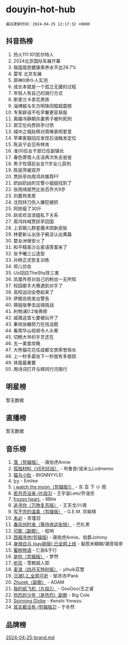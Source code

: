 # douyin-hot-hub

`最后更新时间：2024-04-25 12:17:32 +0800`

## 抖音热榜

1. 热火111:101凯尔特人
1. 2024北京国际车展开幕
1. 我国居民健康素养水平达29.7%
1. 雷军 北京车展
1. 原神0命仆人实测
1. 成长本就是一个孤立无援的过程
1. 年轻人有自己的骑行方式
1. 斯里兰卡卖花男孩
1. 淄博舰与东方明珠同框超震撼
1. 专家辟谣不吃早餐更容易瘦
1. 离婚冷静期杀妻男子被判死刑
1. 郭艾伦向贾跃亭讨债
1. 城中之城赵辉对周琳表明爱意
1. 苹果客服回应发现石油触发定位
1. 陈吉宁会见布林肯
1. 准00后女干部已任副镇长
1. 春色寄情人庄洁再次失去爸爸
1. 男子性侵前女友11岁女儿获刑
1. 陈丽萍被双开
1. 贾跃亭向周鸿祎推荐FF
1. 奶凶奶凶的交警小姐姐找到了
1. 张雨绮居然比张百乔大9岁
1. 刘嘉玲卖房
1. 沈阳持刀伤人嫌犯被抓
1. 阿娇瘦了30斤
1. 赵奕欢谈浪姐私下关系
1. 周鸿祎喊贾跃亭回国
1. 上官婉儿群星魔术团新皮肤
1. 林更新认出张子枫没认出黄磊
1. 婺女洲保安火了
1. 和平精英沙丘密语答案来了
1. 张予曦三公造型
1. 孙杨正式恢复训练
1. 郑儿仿妆
1. Uzi回应TheShy除三害
1. 凤凰传奇对自己的粉丝一无所知
1. 校园歌手大赛遇到对手了
1. 高校运动会卷起来了
1. 伊朗总统发出警告
1. 萌娃版拳击运镜挑战
1. 利物浦0:2埃弗顿
1. 戚薇这首七要被玩坏了
1. 秦岚张翰努力在找话题
1. 看爬华山视频令人头晕
1. 切糕大爷的手艺还在
1. 五一美食攻略
1. 大熊猫花花任成都文旅荣誉局长
1. 上一秒多嚣张下一秒就有多狼狈
1. 体面最重要
1. 用诗词打开与辉同行河南行

## 明星榜

暂无数据

## 直播榜

暂无数据

## 音乐榜

1. [落（剪辑版）](https://sf3-cdn-tos.douyinstatic.com/obj/tos-cn-ve-2774/o0h6HvN1BBbli9LtU3i5fQIleBQMF5Cg4TZmmC) - 唐伯虎Annie
1. [孤独材料（VERSE段）](https://sf5-hl-cdn-tos.douyinstatic.com/obj/tos-cn-ve-2774/ocX7glDNHYlwFeYrGQfBZoThtvPWy8tCCEBGKQ) - 布鲁昔/诺米么Lodmemo
1. [猫与小肚](https://sf5-hl-cdn-tos.douyinstatic.com/obj/tos-cn-ve-2774/osZeoClMECgK8DYl6VebABgbchEtPYQjZEnRtd) - BIGNNYYLEI
1. [try](https://sf5-hl-cdn-tos.douyinstatic.com/obj/tos-cn-ve-2774/oMCYLreazYIFEgVb1vQdrJnJTbe8DDfiCA6gKw) - Emilee
1. [i watch the moon（剪辑版1）](https://sf3-cdn-tos.douyinstatic.com/obj/tos-cn-ve-2774/o0I9mSChzHZANMJIEBfkCQzzg6N5WAcVtqft9P) - 东 百 下 小 雨
1. [若月亮没来 (片段3)](https://sf5-hl-cdn-tos.douyinstatic.com/obj/tos-cn-ve-2774/okfyEUsGW1B1ovJi5JiN9IjvAT2lMwA054GoEB) - 王宇宙Leto/乔浚丞
1. [frozen heart.](https://sf5-hl-cdn-tos.douyinstatic.com/obj/tos-cn-ve-2774/oIIWJfyjIACZA9zQMtnJ6hQQhFC4vhCupoRBsO) - 8Bite
1. [追寻你（万物复苏版）](https://sf3-cdn-tos.douyinstatic.com/obj/tos-cn-ve-2774/oYeAZJsbjIDit9APmBg8u6uDUQnHmoCf3gbo74) - 王天戈/川青
1. [写不完的温柔（剪辑版）](https://sf3-cdn-tos.douyinstatic.com/obj/tos-cn-ve-2774/oYBzzZQJ233GfwkemJJffAIWgeIYrjZfWhHTcG) - G.E.M. 邓紫棋
1. [未必](https://sf5-hl-cdn-tos.douyinstatic.com/obj/tos-cn-ve-2774/ogntQMFnKQDZUgTCYuJgfLEtleYZZFxBQqhhFB) - 言瑾羽
1. [春风何时来（等待命运安排）](https://sf5-hl-cdn-tos.douyinstatic.com/obj/tos-cn-ve-2774/oICBNbD3gelMfB4WgiD1KI2jQtXZE2FgHLwtsl) - 巴扎黑
1. [可能（副歌）](https://sf3-cdn-tos.douyinstatic.com/obj/tos-cn-ve-2774/cde1731888894259b333569393c2fb51) - 程响
1. [西厢寻他(剪辑版)](https://sf5-hl-cdn-tos.douyinstatic.com/obj/tos-cn-ve-2774/oUsAVfAQKlRNxEv5qxvIB8o5qmIWUcXbzJKJhw) - 唐伯虎Annie、伯爵Johnny
1. [身骑白马 (pay姐版) 已全网上线](https://sf5-hl-cdn-tos.douyinstatic.com/obj/tos-cn-ve-2774/oQLO5ZgLsFkaDhdIIveF2zUCgfweY0gWaH4AQG) - 黏苞米糊糊/潮音铭帝
1. [蜜桃物语](https://sf3-cdn-tos.douyinstatic.com/obj/tos-cn-ve-2774/oIhOSCZtIACtYU4XQkngiW9kCBfVD1Fz9IYeqL) - 仁辰&于行
1. [是你（剪辑版）](https://sf3-cdn-tos.douyinstatic.com/obj/tos-cn-ve-2774/46019dae783c4c969944217fe1cfafc4) - 梦然
1. [听风](https://sf3-cdn-tos.douyinstatic.com/obj/tos-cn-ve-2774/oAPa3yDDDIZygYzQdBemCAIngcCeEARgbQDtJC) - 雪糕超人耶
1. [麦浪（四月天特别版）](https://sf5-hl-cdn-tos.douyinstatic.com/obj/tos-cn-ve-2774/26f5501a6547411fa3fbedc592fed0ad) - yihuik苡慧
1. [沉溺1.2_全网可听](https://sf5-hl-cdn-tos.douyinstatic.com/obj/tos-cn-ve-2774/ok2QoiBqsWAX9McZmWiI9gAB0EzwD4Xj6yfmtH) - 邹沛沛/Pank
1. [Zhurek（副歌）](https://sf5-hl-cdn-tos.douyinstatic.com/obj/tos-cn-ve-2774/ooQm8FBZQDlf0btEYgVpCcSCQfrdJGBEKZYBGS) - ADAM
1. [我的纸飞机（片段2）](https://sf3-cdn-tos.douyinstatic.com/obj/tos-cn-ve-2774/oM2ZrKcg2CD5AeRB2gkeXOFB1IxAGJdZPazYHf) - GooGoo/王之睿
1. [热烈的少年（是热烈）副歌](https://sf5-hl-cdn-tos.douyinstatic.com/obj/tos-cn-ve-2774/owVNI0CLDAUMtSz6TEYvfFBFL4UDFFhLfgK8fa) - Big Cole
1. [Spinning Globe](https://sf5-hl-cdn-tos.douyinstatic.com/obj/tos-cn-ve-2774/oAYhDobngQZXzvJaWpxueRR0jC4FZDexedXDYA) - Kenshi Yonezu
1. [其实都没有 (剪辑版2)](https://sf5-hl-cdn-tos.douyinstatic.com/obj/tos-cn-ve-2774/oEBNQenHZtBhxYjGgUDQk0BCHTigQafgFlbQ7k) - 于冬然

## 品牌榜

[2024-04-25-brand.md](2024-04-25-brand.md)
